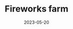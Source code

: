 ---
title: "Fireworks farm"
status: "Not started"
date: "2023-05-20"
image: "../images/projects/007.png"
---